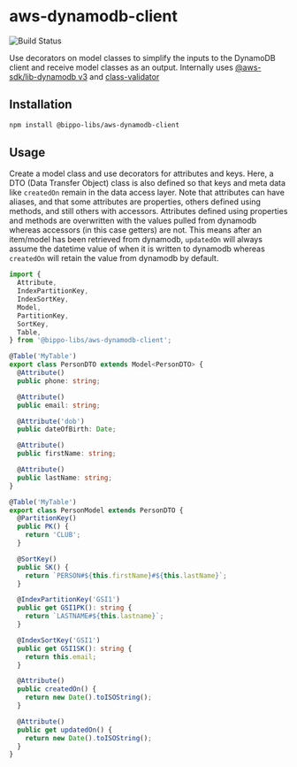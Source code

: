 # aws-dynamodb-client

![Build Status](https://github.com/wiowou/bippo-util/workflows/CI/badge.svg)

Use decorators on model classes to simplify the inputs to the DynamoDB client and receive model classes as an output.
Internally uses [@aws-sdk/lib-dynamodb v3](https://github.com/aws/aws-sdk-js-v3/tree/main/lib/lib-dynamodb) and [class-validator](https://github.com/typestack/class-validator/tree/develop)

## Installation

```sh
npm install @bippo-libs/aws-dynamodb-client
```

## Usage

Create a model class and use decorators for attributes and keys. Here, a DTO (Data Transfer Object) class is also defined so that keys and meta data like `createdOn` remain in the data access layer. Note that attributes can have aliases, and that some attributes are properties, others defined using methods, and still others with accessors. Attributes defined using properties and methods are overwritten with the values pulled from dynamodb whereas accessors (in this case getters) are not. This means after an item/model has been retrieved from dynamodb, `updatedOn` will always assume the datetime value of when it is written to dynamodb whereas `createdOn` will retain the value from dynamodb by default.

```typescript
import {
  Attribute,
  IndexPartitionKey,
  IndexSortKey,
  Model,
  PartitionKey,
  SortKey,
  Table,
} from '@bippo-libs/aws-dynamodb-client';

@Table('MyTable')
export class PersonDTO extends Model<PersonDTO> {
  @Attribute()
  public phone: string;

  @Attribute()
  public email: string;

  @Attribute('dob')
  public dateOfBirth: Date;

  @Attribute()
  public firstName: string;

  @Attribute()
  public lastName: string;
}

@Table('MyTable')
export class PersonModel extends PersonDTO {
  @PartitionKey()
  public PK() {
    return 'CLUB';
  }

  @SortKey()
  public SK() {
    return `PERSON#${this.firstName}#${this.lastName}`;
  }

  @IndexPartitionKey('GSI1')
  public get GSI1PK(): string {
    return `LASTNAME#${this.lastname}`;
  }

  @IndexSortKey('GSI1')
  public get GSI1SK(): string {
    return this.email;
  }

  @Attribute()
  public createdOn() {
    return new Date().toISOString();
  }

  @Attribute()
  public get updatedOn() {
    return new Date().toISOString();
  }
}
```
